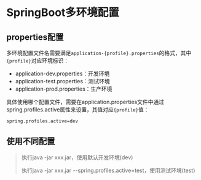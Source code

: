 # SpringBoot多环境配置

## properties配置

多环境配置文件名需要满足`application-{profile}.properties`的格式，其中`{profile}`对应环境标识：

- application-dev.properties：开发环境
- application-test.properties：测试环境
- application-prod.properties：生产环境  

具体使用哪个配置文件，需要在application.properties文件中通过spring.profiles.active属性来设置，其值对应`{profile}`值：

```properties
spring.profiles.active=dev
```

## 使用不同配置

>  执行java -jar xxx.jar，使用默认开发环境(dev)
>
> 执行java -jar xxx.jar --spring.profiles.active=test，使用测试环境(test)

